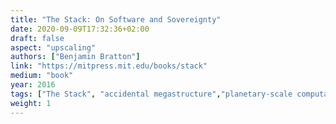 ```yaml
---
title: "The Stack: On Software and Sovereignty"
date: 2020-09-09T17:32:36+02:00
draft: false
aspect: "upscaling"
authors: ["Benjamin Bratton"]
link: "https://mitpress.mit.edu/books/stack"
medium: "book"
year: 2016
tags: ["The Stack", "accidental megastructure","planetary-scale computation", "diagram"]
weight: 1
---
```

